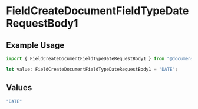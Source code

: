 # FieldCreateDocumentFieldTypeDateRequestBody1

## Example Usage

```typescript
import { FieldCreateDocumentFieldTypeDateRequestBody1 } from "@documenso/sdk-typescript/models/operations";

let value: FieldCreateDocumentFieldTypeDateRequestBody1 = "DATE";
```

## Values

```typescript
"DATE"
```